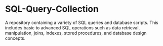 # SQL-Query-Collection
A repository containing a variety of SQL queries and database scripts. This includes basic to advanced SQL operations such as data retrieval, manipulation, joins, indexes, stored procedures, and database design concepts.
